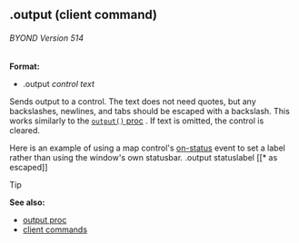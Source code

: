 ## .output (client command) 
###### BYOND Version 514

<!-- -->
**Format:**
+   .output *control* *text*


Sends output to a control. The text does not need quotes, but
any backslashes, newlines, and tabs should be escaped with a backslash.
This works similarly to the [`output()` proc](/ref/proc/output.md) . If text is
omitted, the control is cleared. 

Here is an example of using a
map control\'s [on-status](/ref/skin/params/on-status.md) event
to set a label rather than using the window\'s own statusbar.
    .output statuslabel [[* as escaped]]

> [!TIP] 
> **See also:**
> +   [output proc](/ref/proc/output.md) 
> +   [client commands](/ref/skin/commands.md) 